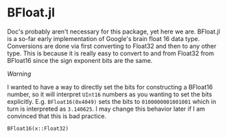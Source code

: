 # BFloat.jl

Doc's probably aren't necessary for this package, yet here we are. BFloat.jl is a so-far early implementation of Google's brain float 16 data type. Conversions are done via first converting to Float32 and then to any other type. This is because it is really easy to convert to and from Float32 from BFloat16 since the sign exponent bits are the same.

*Warning*

I wanted to have a way to directly set the bits for constructing a BFloat16 number, so it will interpret `UInt16` numbers as you wanting to set the bits explicitly. E.g. `BFloat16(0x4049)` sets the bits to `0100000001001001` which in turn is interpreted as `3.140625`. I may change this behavior later if I am convinced that this is bad practice.

```@docs
BFloat16(x::Float32)
```